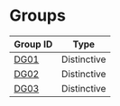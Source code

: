 # Groups
Group ID        | Type
----------------|------------
[DG01](DG01.md) | Distinctive
[DG02](DG02.md) | Distinctive
[DG03](DG03.md) | Distinctive

